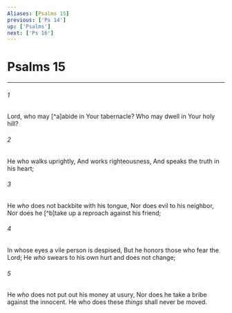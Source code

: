 ```yaml
---
Aliases: [Psalms 15]
previous: ['Ps 14']
up: ['Psalms']
next: ['Ps 16']
---
```

# Psalms 15

***


###### 1 
Lord, who may [^a]abide in Your tabernacle? Who may dwell in Your holy hill? 

###### 2 
He who walks uprightly, And works righteousness, And speaks the truth in his heart; 

###### 3 
He _who_ does not backbite with his tongue, Nor does evil to his neighbor, Nor does he [^b]take up a reproach against his friend; 

###### 4 
In whose eyes a vile person is despised, But he honors those who fear the Lord; He _who_ swears to his own hurt and does not change; 

###### 5 
He _who_ does not put out his money at usury, Nor does he take a bribe against the innocent. He who does these _things_ shall never be moved.
